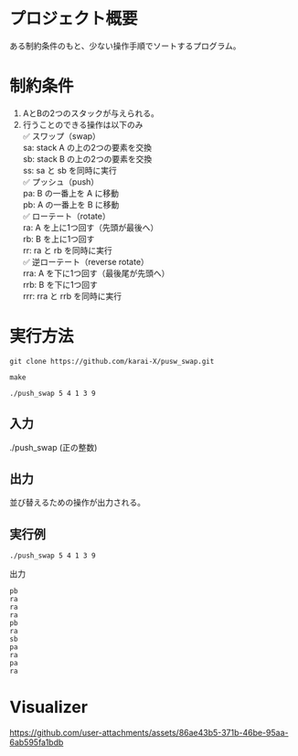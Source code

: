 # プロジェクト概要
ある制約条件のもと、少ない操作手順でソートするプログラム。
# 制約条件
1. AとBの2つのスタックが与えられる。  
2. 行うことのできる操作は以下のみ  
   ✅ スワップ（swap）  
   sa: stack A の上の2つの要素を交換  
   sb: stack B の上の2つの要素を交換  
   ss: sa と sb を同時に実行  
   ✅ プッシュ（push）  
   pa: B の一番上を A に移動  
   pb: A の一番上を B に移動  
   ✅ ローテート（rotate）  
   ra: A を上に1つ回す（先頭が最後へ）    
   rb: B を上に1つ回す  
   rr: ra と rb を同時に実行  
   ✅ 逆ローテート（reverse rotate）  
   rra: A を下に1つ回す（最後尾が先頭へ）  
   rrb: B を下に1つ回す  
   rrr: rra と rrb を同時に実行  
# 実行方法
```
git clone https://github.com/karai-X/pusw_swap.git
```
```
make
```
```
./push_swap 5 4 1 3 9
```
## 入力
./push_swap (正の整数)  
## 出力
並び替えるための操作が出力される。
## 実行例
```
./push_swap 5 4 1 3 9
```
出力
```
pb  
ra  
ra  
ra  
pb  
ra  
sb  
pa  
ra  
pa  
ra  
```
# Visualizer
https://github.com/user-attachments/assets/86ae43b5-371b-46be-95aa-6ab595fa1bdb


